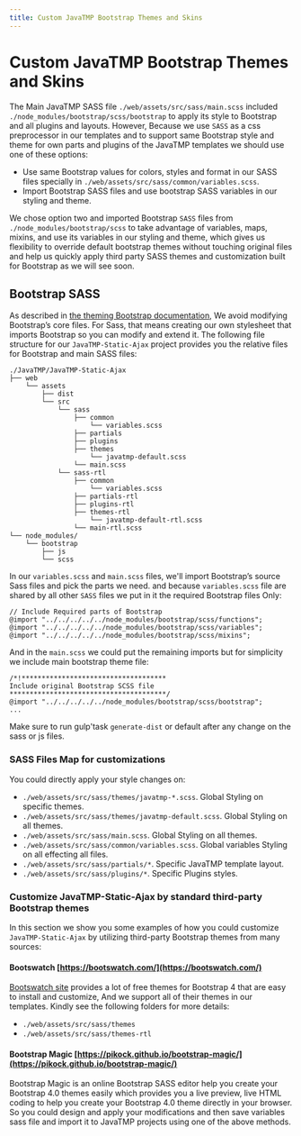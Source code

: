 ```yaml
---
title: Custom JavaTMP Bootstrap Themes and Skins
---
```

# Custom JavaTMP Bootstrap Themes and Skins
The Main JavaTMP SASS file `./web/assets/src/sass/main.scss` included 
`./node_modules/bootstrap/scss/bootstrap` to apply its style to Bootstrap and all plugins and layouts.
However, Because we use `SASS` as a css preprocessor in our templates and to support same Bootstrap style and theme for own parts
and plugins of the JavaTMP templates we should use one of these options:
*   Use same Bootstrap values for colors, styles and format in our SASS files specially in `./web/assets/src/sass/common/variables.scss`.
*   Import Bootstrap SASS files and use bootstrap SASS variables in our styling and theme.

We chose option two and imported Bootstrap `SASS` files from `./node_modules/bootstrap/scss` to take advantage of variables,
maps, mixins, and use its variables in our styling and theme, which gives us flexibility to override default bootstrap themes
without touching original files and help us quickly apply third party SASS themes and customization built for Bootstrap
as we will see soon.

## Bootstrap SASS
As described in [the theming Bootstrap documentation](https://getbootstrap.com/docs/4.1/getting-started/theming/),
We avoid modifying Bootstrap’s core files. For Sass, that means creating our own stylesheet that imports Bootstrap
so you can modify and extend it. The following file structure for our `JavaTMP-Static-Ajax` project provides you the relative files
for Bootstrap and main SASS files:
```
./JavaTMP/JavaTMP-Static-Ajax
├── web
    └── assets
        ├── dist
        └── src
            └── sass
                ├── common
                    └── variables.scss
                ├── partials
                ├── plugins
                ├── themes
                    └── javatmp-default.scss
                └── main.scss
            └── sass-rtl
                ├── common
                    └── variables.scss
                ├── partials-rtl
                ├── plugins-rtl
                ├── themes-rtl
                    └── javatmp-default-rtl.scss
                └── main-rtl.scss
└── node_modules/
    └── bootstrap
        ├── js
        └── scss
```
In our `variables.scss` and `main.scss` files, we'll import Bootstrap’s source Sass files and pick the parts we need.
and because `variables.scss` file are shared by all other `SASS` files we put in it the required Bootstrap files Only:
```
// Include Required parts of Bootstrap
@import "../../../../../node_modules/bootstrap/scss/functions";
@import "../../../../../node_modules/bootstrap/scss/variables";
@import "../../../../../node_modules/bootstrap/scss/mixins";
```
And in the `main.scss` we could put the remaining imports but for simplicity we include main bootstrap theme file:
```
/*!************************************
Include original Bootstrap SCSS file
***************************************/
@import "../../../../../node_modules/bootstrap/scss/bootstrap";
...
```

Make sure to run gulp'task `generate-dist` or default after any change on the sass or js files.

### SASS Files Map for customizations
You could directly apply your style changes on:
- `./web/assets/src/sass/themes/javatmp-*.scss`. Global Styling on specific themes.
- `./web/assets/src/sass/themes/javatmp-default.scss`. Global Styling on all themes.
- `./web/assets/src/sass/main.scss`. Global Styling on all themes.
- `./web/assets/src/sass/common/variables.scss`. Global variables Styling on all effecting all files.
- `./web/assets/src/sass/partials/*`. Specific JavaTMP template layout.
- `./web/assets/src/sass/plugins/*`. Specific Plugins styles.

### Customize JavaTMP-Static-Ajax by standard third-party Bootstrap themes

In this section we show you some examples of how you could customize `JavaTMP-Static-Ajax` by utilizing third-party Bootstrap
themes from many sources:

#### Bootswatch [https://bootswatch.com/](https://bootswatch.com/)
[Bootswatch site](https://bootswatch.com/) provides a lot of free themes for Bootstrap 4 that are easy to install and customize,
And we support all of their themes in our templates. Kindly see the following folders for more details:
- `./web/assets/src/sass/themes`
- `./web/assets/src/sass/themes-rtl`

#### Bootstrap Magic [https://pikock.github.io/bootstrap-magic/](https://pikock.github.io/bootstrap-magic/)
Bootstrap Magic is an online Bootstrap SASS editor help you create your Bootstrap 4.0 themes easily which provides you a live preview,
live HTML coding to help you create your Bootstrap 4.0 theme directly in your browser. So you could design and apply your modifications
and then save variables sass file and import it to JavaTMP projects using one of the above methods.
